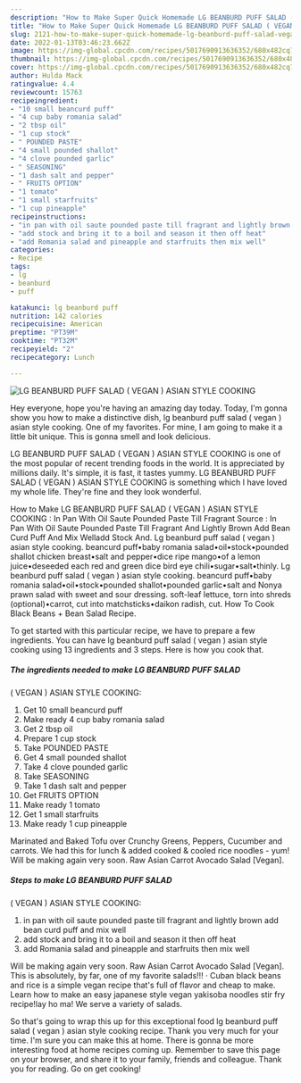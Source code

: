 ```yaml
---
description: "How to Make Super Quick Homemade LG BEANBURD PUFF SALAD ( VEGAN ) ASIAN STYLE COOKING"
title: "How to Make Super Quick Homemade LG BEANBURD PUFF SALAD ( VEGAN ) ASIAN STYLE COOKING"
slug: 2121-how-to-make-super-quick-homemade-lg-beanburd-puff-salad-vegan-asian-style-cooking
date: 2022-01-13T03:46:23.662Z
image: https://img-global.cpcdn.com/recipes/5017690913636352/680x482cq70/lg-beanburd-puff-salad-vegan-asian-style-cooking-recipe-main-photo.jpg
thumbnail: https://img-global.cpcdn.com/recipes/5017690913636352/680x482cq70/lg-beanburd-puff-salad-vegan-asian-style-cooking-recipe-main-photo.jpg
cover: https://img-global.cpcdn.com/recipes/5017690913636352/680x482cq70/lg-beanburd-puff-salad-vegan-asian-style-cooking-recipe-main-photo.jpg
author: Hulda Mack
ratingvalue: 4.4
reviewcount: 15763
recipeingredient:
- "10 small beancurd puff"
- "4 cup baby romania salad"
- "2 tbsp oil"
- "1 cup stock"
- " POUNDED PASTE"
- "4 small pounded shallot"
- "4 clove pounded garlic"
- " SEASONING"
- "1 dash salt and pepper"
- " FRUITS OPTION"
- "1 tomato"
- "1 small starfruits"
- "1 cup pineapple"
recipeinstructions:
- "in pan with oil saute pounded paste till fragrant and lightly brown add bean curd puff and mix well"
- "add stock and bring it to a boil and season it then off heat"
- "add Romania salad and pineapple and starfruits then mix well"
categories:
- Recipe
tags:
- lg
- beanburd
- puff

katakunci: lg beanburd puff 
nutrition: 142 calories
recipecuisine: American
preptime: "PT39M"
cooktime: "PT32M"
recipeyield: "2"
recipecategory: Lunch

---
```



![LG BEANBURD PUFF SALAD
( VEGAN )
ASIAN STYLE COOKING](https://img-global.cpcdn.com/recipes/5017690913636352/680x482cq70/lg-beanburd-puff-salad-vegan-asian-style-cooking-recipe-main-photo.jpg)

Hey everyone, hope you're having an amazing day today. Today, I'm gonna show you how to make a distinctive dish, lg beanburd puff salad
( vegan )
asian style cooking. One of my favorites. For mine, I am going to make it a little bit unique. This is gonna smell and look delicious.

LG BEANBURD PUFF SALAD
( VEGAN )
ASIAN STYLE COOKING is one of the most popular of recent trending foods in the world. It is appreciated by millions daily. It's simple, it is fast, it tastes yummy. LG BEANBURD PUFF SALAD
( VEGAN )
ASIAN STYLE COOKING is something which I have loved my whole life. They're fine and they look wonderful.

How to Make LG BEANBURD PUFF SALAD ( VEGAN ) ASIAN STYLE COOKING : In Pan With Oil Saute Pounded Paste Till Fragrant Source : In Pan With Oil Saute Pounded Paste Till Fragrant And Lightly Brown Add Bean Curd Puff And Mix Welladd Stock And. Lg beanburd puff salad ( vegan ) asian style cooking. beancurd puff•baby romania salad•oil•stock•pounded shallot chicken breast•salt and pepper•dice ripe mango•of a lemon juice•deseeded each red and green dice bird eye chili•sugar•salt•thinly. Lg beanburd puff salad ( vegan ) asian style cooking. beancurd puff•baby romania salad•oil•stock•pounded shallot•pounded garlic•salt and Nonya prawn salad with sweet and sour dressing. soft-leaf lettuce, torn into shreds (optional)•carrot, cut into matchsticks•daikon radish, cut. How To Cook Black Beans + Bean Salad Recipe.


To get started with this particular recipe, we have to prepare a few ingredients. You can have lg beanburd puff salad
( vegan )
asian style cooking using 13 ingredients and 3 steps. Here is how you cook that.

<!--inarticleads1-->

##### The ingredients needed to make LG BEANBURD PUFF SALAD
( VEGAN )
ASIAN STYLE COOKING:

1. Get 10 small beancurd puff
1. Make ready 4 cup baby romania salad
1. Get 2 tbsp oil
1. Prepare 1 cup stock
1. Take  POUNDED PASTE
1. Get 4 small pounded shallot
1. Take 4 clove pounded garlic
1. Take  SEASONING
1. Take 1 dash salt and pepper
1. Get  FRUITS OPTION
1. Make ready 1 tomato
1. Get 1 small starfruits
1. Make ready 1 cup pineapple


Marinated and Baked Tofu over Crunchy Greens, Peppers, Cucumber and carrots. We had this for lunch & added cooked & cooled rice noodles - yum! Will be making again very soon. Raw Asian Carrot Avocado Salad [Vegan]. 

<!--inarticleads2-->

##### Steps to make LG BEANBURD PUFF SALAD
( VEGAN )
ASIAN STYLE COOKING:

1. in pan with oil saute pounded paste till fragrant and lightly brown add bean curd puff and mix well
1. add stock and bring it to a boil and season it then off heat
1. add Romania salad and pineapple and starfruits then mix well


Will be making again very soon. Raw Asian Carrot Avocado Salad [Vegan]. This is absolutely, by far, one of my favorite salads!!! · Cuban black beans and rice is a simple vegan recipe that's full of flavor and cheap to make. Learn how to make an easy japanese style vegan yakisoba noodles stir fry recipe!lay ho ma! We serve a variety of salads. 

So that's going to wrap this up for this exceptional food lg beanburd puff salad
( vegan )
asian style cooking recipe. Thank you very much for your time. I'm sure you can make this at home. There is gonna be more interesting food at home recipes coming up. Remember to save this page on your browser, and share it to your family, friends and colleague. Thank you for reading. Go on get cooking!
